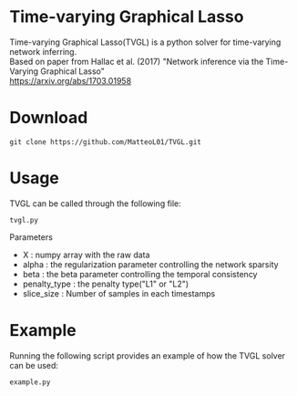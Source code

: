 # Time-varying Graphical Lasso
Time-varying Graphical Lasso(TVGL) is a python solver for time-varying network inferring.  
Based on paper from Hallac et al. (2017) "Network inference via the Time-Varying Graphical Lasso"  
https://arxiv.org/abs/1703.01958

# Download
```
git clone https://github.com/MatteoL01/TVGL.git
```

# Usage
TVGL can be called through the following file:
```
tvgl.py
```

Parameters
* X : numpy array with the raw data
* alpha : the regularization parameter controlling the network sparsity
* beta : the beta parameter controlling the temporal consistency
* penalty_type : the penalty type("L1" or "L2")
* slice_size : Number of samples in each timestamps

# Example
Running the following script provides an example of how the TVGL solver can be used:
```
example.py
```
